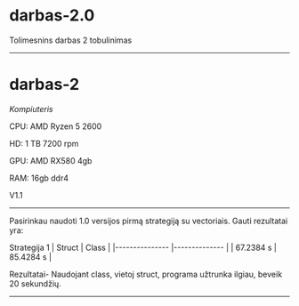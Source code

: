 # darbas-2.0
Tolimesnins darbas 2 tobulinimas

---

# darbas-2

*Kompiuteris*

CPU: AMD Ryzen 5 2600

HD: 1 TB 7200 rpm

GPU: AMD RX580 4gb

RAM: 16gb ddr4

V1.1

---

Pasirinkau naudoti 1.0 versijos pirmą strategiją su vectoriais. Gauti rezultatai yra:

Strategija 1 
| Struct        	| Class        	|
|---------------	|--------------	|
| 67.2384 s     	| 85.4284 s    	|

Rezultatai- Naudojant class, vietoj struct, programa užtrunka ilgiau, beveik 20 sekundžių.

---
